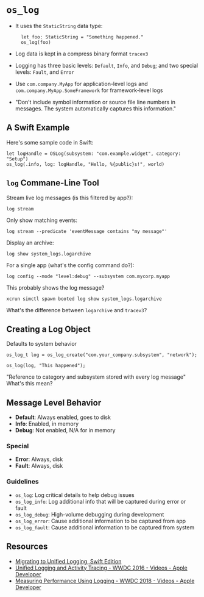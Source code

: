 # `os_log`


- It uses the `StaticString` data type:

		let foo: StaticString = "Something happened."
		os_log(foo)

- Log data is kept in a compress binary format `tracev3`
- Logging has three basic levels: `Default`, `Info`, and `Debug`; and two special levels: `Fault`, and `Error`
- Use `com.company.MyApp` for application-level logs and `com.company.MyApp.SomeFramework` for framework-level logs
- "Don’t include symbol information or source file line numbers in messages. The system automatically captures this information."

## A Swift Example

Here's some sample code in Swift:

	let logHandle = OSLog(subsystem: "com.example.widget", category: "Setup")
	os_log(.info, log: logHandle, "Hello, %{public}s!", world)

## `log` Commane-Line Tool

Stream live log messages (is this filtered by app?):

	log stream

Only show matching events:

	log stream --predicate 'eventMessage contains "my message"'

Display an archive:

	log show system_logs.logarchive

For a single app (what's the config command do?):

	log config --mode "level:debug" --subsystem com.mycorp.myapp

This probably shows the log message?

	xcrun simctl spawn booted log show system_logs.logarchive

What's the difference between `logarchive` and `tracev3`?

## Creating a Log Object

Defaults to system behavior

	os_log_t log = os_log_create("com.your_company.subsystem", "network");

	os_log(log, "This happened");

"Reference to category and subsystem stored with every log message" What's this mean?

## Message Level Behavior

- **Default**: Always enabled, goes to disk
- **Info**: Enabled, in memory
- **Debug**: Not enabled, N/A for in memory

### Special

- **Error**: Always, disk
- **Fault**: Always, disk

### Guidelines

- `os_log`: Log critical details to help debug issues
- `os_log_info`: Log additional info that will be captured during error or fault
- `os_log_debug`: High-volume debugging during development
- `os_log_error`: Cause additional information to be captured from app
- `os_log_fault`: Cause additional information to be captured from system

## Resources

- [Migrating to Unified Logging, Swift Edition](https://www.bignerdranch.com/blog/migrating-to-unified-logging-swift-edition/)
- [Unified Logging and Activity Tracing - WWDC 2016 - Videos - Apple Developer](https://developer.apple.com/videos/play/wwdc2016/721/)
- [Measuring Performance Using Logging - WWDC 2018 - Videos - Apple Developer](https://developer.apple.com/videos/play/wwdc2018/405/)